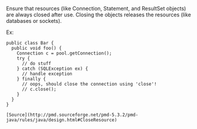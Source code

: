 Ensure that resources (like Connection, Statement, and ResultSet objects) are always closed after use.
Closing the objects releases the resources (like databases or sockets).

Ex:

```
public class Bar {
  public void foo() {
    Connection c = pool.getConnection();
    try {
      // do stuff
    } catch (SQLException ex) {
      // handle exception
    } finally {
      // oops, should close the connection using 'close'!
      // c.close();
    }
  }
}
```

    [Source](http://pmd.sourceforge.net/pmd-5.3.2/pmd-java/rules/java/design.html#CloseResource)
